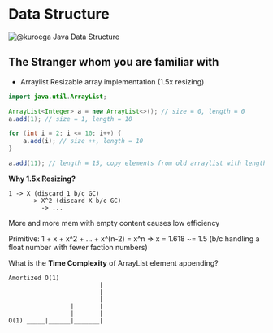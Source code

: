 # Data Structure
![@kuroega](https://github.com/kuroega)
Java Data Structure
## The Stranger whom you are familiar with

- Arraylist
Resizable array implementation (1.5x resizing)

```java
import java.util.ArrayList;

ArrayList<Integer> a = new ArrayList<>(); // size = 0, length = 0
a.add(1); // size = 1, length = 10

for (int i = 2; i <= 10; i++) {
	a.add(i); // size ++, length = 10
}

a.add(11); // length = 15, copy elements from old arraylist with length 10 to this new one with length 15
```

**Why 1.5x Resizing?**

```
1 -> X (discard 1 b/c GC)
      -> X^2 (discard X b/c GC)
         -> ...
```
More and more mem with empty content causes low efficiency

Primitive: 1 + x + x^2 + ... + x^(n-2) = x^n
=> x = 1.618 ~= 1.5 (b/c handling a float number with fewer faction numbers)

What is the **Time Complexity** of ArrayList element appending?

```
Amortized O(1)
						 |
						 |
						 |
				 |		 |
     			 |		 |
O(1) _____|______|_______|
```